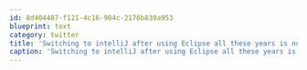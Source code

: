 ```yaml
---
id: 8d404487-f121-4c16-904c-2176b839a953
blueprint: text
category: twitter
title: 'Switching to intelliJ after using Eclipse all these years is not unlike switching from a rock to a 24V cordless drill'
caption: 'Switching to intelliJ after using Eclipse all these years is not unlike switching from a rock to a 24V cordless drill'
---
```

